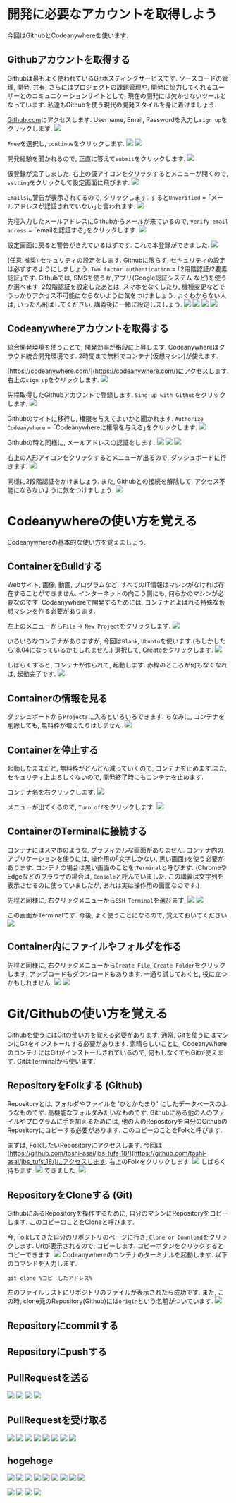 # 開発に必要なアカウントを取得しよう

今回はGithubとCodeanywhereを使います.

## Githubアカウントを取得する

Githubは最もよく使われているGitホスティングサービスです. ソースコードの管理, 開発, 共有, さらにはプロジェクトの課題管理や, 開発に協力してくれるユーザーとのコミュニケーションサイトとして, 現在の開発には欠かせないツールとなっています. 私達もGithubを使う現代の開発スタイルを身に着けましょう.

[Github.com](https://github.com)にアクセスします. Username, Email, Passwordを入力し`sign up`をクリックします.
![](pics/pics%20%2811%29.png)

`Free`を選択し, `continue`をクリックします.
![](pics/pics%20%2812%29.png)
![](pics/pics%20%2813%29.png)

開発経験を聞かれるので, 正直に答えて`submit`をクリックします.
![](pics/pics%20%2815%29.png)

仮登録が完了しました. 右上の仮アイコンをクリックするとメニューが開くので, `setting`をクリックして設定画面に飛びます.
![](pics/pics%20%2816%29.png)

`Emails`に警告が表示されてるので, クリックします. すると`Unverified` = ｢メールアドレスが認証されていない｣と言われます.
![](pics/pics%20%2817%29.png)

先程入力したメールアドレスにGithubからメールが来ているので, `Verify email adress` = ｢emailを認証する｣をクリックします.
![](pics/pics%20%2818%29.png)

設定画面に戻ると警告がきえているはずです. これで本登録ができました.
![](pics/pics%20%2819%29.png)

(任意:推奨)
セキュリティの設定をします. Githubに限らず, セキュリティの設定は必ずするようにしましょう. `Two factor authentication` = ｢2段階認証/2要素認証｣です. Githubでは, SMSを使うか,アプリ(Google認証システム など)を使うか選べます. 2段階認証を設定したあとは, スマホをなくしたり, 機種変更などでうっかりアクセス不可能にならないように気をつけましょう. よくわからない人は, いったん飛ばしてください. 講義後に一緒に設定しましょう.
![](pics/pics%20%2821%29.png)
![](pics/pics%20%2822%29.png)
![](pics/pics%20%2823%29.png)
![](pics/pics%20%2824%29.png)

## Codeanywhereアカウントを取得する

統合開発環境を使うことで, 開発効率が格段に上昇します. Codeanywhereはクラウド統合開発環境です. 2時間まで無料でコンテナ(仮想マシン)が使えます.

[https://codeanywhere.com/](https://codeanywhere.com/)にアクセスします. 右上の`sign up`をクリックします.
![](pics/pics%20%2826%29.png)

先程取得したGithubアカウントで登録します. `Sing up with Github`をクリックします.
![](pics/pics%20%2827%29.png)

Githubのサイトに移行し, 権限を与えてよいかと聞かれます. `Authorize Codeanywhere` = ｢Codeanywhereに権限を与える｣をクリックします. 
![](pics/pics%20%2828%29.png)

Githubの時と同様に, メールアドレスの認証をします.
![](pics/pics%20%2829%29.png)
![](pics/pics%20%2831%29.png)
![](pics/pics%20%2832%29.png)

右上の人形アイコンをクリックするとメニューが出るので, ダッシュボードに行きます.
![](pics/pics%20%2833%29.png)

同様に2段階認証をかけましょう. また, Githubとの接続を解除して, アクセス不能にならないように気をつけましょう.
![](pics/pics%20%2834%29.png)

# Codeanywhereの使い方を覚える
Codeanywhereの基本的な使い方を覚えましょう.

## ContainerをBuildする
Webサイト, 画像, 動画, プログラムなど, すべてのIT情報はマシンがなければ存在することができません. インターネットの向こう側にも, 何らかのマシンが必要なのです. Codeanywhereで開発するためには, コンテナとよばれる特殊な仮想マシンを作る必要があります.

左上のメニューから`File` -> `New Project`をクリックします.
![](pics/pics%20%2840%29.png)

いろいろなコンテナがありますが, 今回は`Blank`, `Ubuntu`を使います.(もしかしたら18.04になっているかもしれません.) 選択して, Createをクリックします.
![](pics/pics%20%2842%29.png)

しばらくすると, コンテナが作られて, 起動します. 赤枠のところが何もなくなれば, 起動完了です.
![](pics/pics%20%2843%29.png)

## Containerの情報を見る
ダッシュボードから`Projects`に入るといろいろできます. ちなみに, コンテナを削除しても, 無料枠が増えたりはしません.
![](pics/pics%20%2871%29.png)

## Containerを停止する
起動したままだと, 無料枠がどんどん減っていくので, コンテナを止めます.また, セキュリティ上よろしくないので, 開発終了時にもコンテナを止めます.

コンテナ名を右クリックします.
![](pics/pics0.png)

メニューが出てくるので, `Turn off`をクリックします.
![](pics/pics1.png)

## ContainerのTerminalに接続する
コンテナにはスマホのような, グラフィカルな画面がありません. コンテナ内のアプリケーションを使うには, 操作用の｢文字しかない, 黒い画面｣を使う必要があります. コンテナの場合は黒い画面のことを,`Terminal`と呼びます. (ChromeやEdgeなどのブラウザの場合は, `Console`と呼んでいました. この講義は文字列を表示させるのに使っていましたが, あれは実は操作用の画面なのです.)

先程と同様に, 右クリックメニューから`SSH Terminal`を選びます.
![](pics/pics0.png)
![](pics/pics1.png)

この画面がTerminalです. 今後, よく使うことになるので, 覚えておいてください.
![](pics/pics%20%2874%29.png)

## Container内にファイルやフォルダを作る
先程と同様に, 右クリックメニューから`Create File`, `Create Folder`をクリックします. アップロードもダウンロードもあります. 一通り試しておくと, 役に立つかもしれません.
![](pics/pics%20%2873%29.png)
![](pics/pics%20%2872%29.png)

# Git/Githubの使い方を覚える
Githubを使うにはGitの使い方を覚える必要があります. 通常, Gitを使うにはマシンにGitをインストールする必要があります. 素晴らしいことに, CodeanywhereのコンテナにはGitがインストールされているので, 何もしなくてもGitが使えます. GitはTerminalから使います.

## RepositoryをFolkする (Github)
Repositoryとは, フォルダやファイルを 'ひとかたまり' にしたデータベースのようなものです. 高機能なフォルダみたいなものです. Githubにある他の人のファイルやプログラムに手を加えるためには, 他の人のRepositoryを自分のGithubのRepositoryにコピーする必要があります. このコピーのことをFolkと呼びます. 

まずは, FolkしたいRepositoryにアクセスします. 今回は[https://github.com/toshi-asai/jbs_tufs_18/](https://github.com/toshi-asai/jbs_tufs_18/)にアクセスします.
右上のFolkをクリックします.
![](pics/pics%20%2837%29.png)
しばらく待ちます.
![](pics/pics%20%2838%29.png)
できました.
![](pics/pics%20%2839%29.png)

## RepositoryをCloneする (Git)
GithubにあるRepositoryを操作するために, 自分のマシンにRepositoryをコピーします. このコピーのことをCloneと呼びます.

今, Folkしてきた自分のリポジトリのページに行き, `Clone or Download`をクリックします. Urlが表示されるので, コピーします. コピーボタンをクリックするとコピーできます.
![](pics/pics%20%2845%29.png)
Codeanywhereのコンテナのターミナルを起動します. 以下のコマンドを入力します.
```
git clone %コピーしたアドレス%
```
左のファイルリストにリポジトリのファイルが表示されたら成功です. また, この時, clone元のRepository(Github)には`origin`という名前がついています.
![](pics/pics%20%2846%29.png)

## Repositoryにcommitする

## Repositoryにpushする

## PullRequestを送る
![](pics/pics%20%2850%29.png)
![](pics/pics%20%2851%29.png)
![](pics/pics%20%2852%29.png)
![](pics/pics%20%2853%29.png)

## PullRequestを受け取る
![](pics/pics%20%2854%29.png)
![](pics/pics%20%2855%29.png)
![](pics/pics%20%2856%29.png)
![](pics/pics%20%2857%29.png)
![](pics/pics%20%2858%29.png)
![](pics/pics%20%2859%29.png)
![](pics/pics%20%2860%29.png)
![](pics/pics%20%2861%29.png)

## hogehoge

![](pics/pics%20%2862%29.png)
![](pics/pics%20%2863%29.png)
![](pics/pics%20%2864%29.png)
![](pics/pics%20%2865%29.png)
![](pics/pics%20%2866%29.png)
![](pics/pics%20%2867%29.png)
![](pics/pics%20%2868%29.png)
![](pics/pics%20%2869%29.png)
![](pics/pics%20%2870%29.png)

![](pics/pics%20%2846%29.png)
![](pics/pics%20%2847%29.png)
![](pics/pics%20%2848%29.png)
![](pics/pics%20%2849%29.png)

